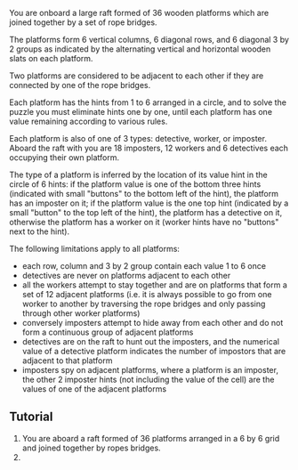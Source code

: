 You are onboard a large raft formed of 36 wooden platforms which are joined together by a set of rope bridges. 

The platforms form 6 vertical columns, 6 diagonal rows, and 6 diagonal 3 by 2 groups as indicated by the alternating vertical and horizontal wooden slats on each platform. 

Two platforms are considered to be adjacent to each other if they are connected by one of the rope bridges.

Each platform has the hints from 1 to 6 arranged in a circle, and to solve the puzzle you must eliminate hints one by one, until each platform has one value remaining according to various rules.

Each platform is also of one of 3 types: detective, worker, or imposter. Aboard the raft with you are 18 imposters, 12 workers and 6 detectives each occupying their own platform.

The type of a platform is inferred by the location of its value hint in the circle of 6 hints:  if the platform value is one of the bottom three hints (indicated with small "buttons" to the bottom left of the hint), the platform has an imposter on it; if the platform value is the one top hint (indicated by a small "button" to the top left of the hint), the platform has a detective on it, otherwise the platform has a worker on it (worker hints have no "buttons" next to the hint). 

The following limitations apply to all platforms:
- each row, column and 3 by 2 group contain each value 1 to 6 once
- detectives are never on platforms adjacent to each other
- all the workers attempt to stay together and are on platforms that form a set of 12 adjacent platforms (i.e. it is always possible to go from one worker to another by traversing the rope bridges and only passing through other worker platforms)
- conversely imposters attempt to hide away from each other and do not form a continuous group of adjacent platforms 
- detectives are on the raft to hunt out the imposters, and the numerical value of a detective platform indicates the number of impostors that are adjacent to that platform
- imposters spy on adjacent platforms, where a platform is an imposter, the other 2 imposter hints (not including the value of the cell) are the values of one of the adjacent platforms

## Tutorial

1. You are aboard a raft formed of 36 platforms arranged in a 6 by 6 grid and joined together by ropes bridges.
2. 